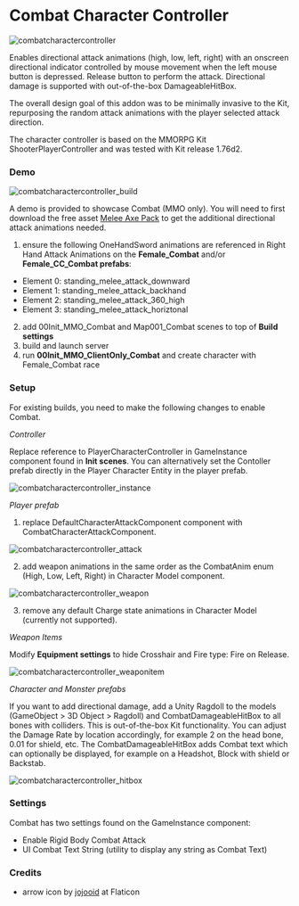 # Combat Character Controller

![combatcharactercontroller](https://user-images.githubusercontent.com/755461/160267622-6a8506d1-7b3f-4e76-9dfc-5542046dcf4f.png)

Enables directional attack animations (high, low, left, right) with an onscreen directional indicator controlled by mouse movement when the left mouse button is depressed. Release button to perform the attack. Directional damage is supported with out-of-the-box DamageableHitBox.

The overall design goal of this addon was to be minimally invasive to the Kit, repurposing the random attack animations with the player selected attack direction.

The character controller is based on the MMORPG Kit ShooterPlayerController and was tested with Kit release 1.76d2.


### Demo

![combatcharactercontroller_build](https://user-images.githubusercontent.com/755461/160267757-3a43db9a-f9cc-472b-8641-41b961f90208.png)

A demo is provided to showcase Combat (MMO only). You will need to first download the free asset [Melee Axe Pack](https://assetstore.unity.com/packages/3d/animations/melee-axe-pack-35320) to get the additional directional attack animations needed.

1. ensure the following OneHandSword animations are referenced in Right Hand Attack Animations on the **Female_Combat** and/or **Female_CC_Combat prefabs**:
- Element 0: standing_melee_attack_downward
- Element 1: standing_melee_attack_backhand
- Element 2: standing_melee_attack_360_high
- Element 3: standing_melee_attack_horiztonal

2. add 00Init_MMO_Combat and Map001_Combat scenes to top of **Build settings**
3. build and launch server
4. run **00Init_MMO_ClientOnly_Combat** and create character with Female_Combat race


### Setup

For existing builds, you need to make the following changes to enable Combat.

_Controller_

Replace reference to PlayerCharacterController in GameInstance component found in **Init scenes**. You can alternatively set the Contoller prefab directly in the Player Character Entity in the player prefab.

![combatcharactercontroller_instance](https://user-images.githubusercontent.com/755461/160268020-5e864117-29e5-4132-83a6-e168cc515da8.png)

_Player prefab_

1. replace DefaultCharacterAttackComponent component with CombatCharacterAttackComponent.

![combatcharactercontroller_attack](https://user-images.githubusercontent.com/755461/160267937-ca950528-e8cc-4abb-b7dd-bc65bf7258c1.png)

2. add weapon animations in the same order as the CombatAnim enum (High, Low, Left, Right) in Character Model component.

![combatcharactercontroller_weapon](https://user-images.githubusercontent.com/755461/160267696-c34420f3-9721-4684-a622-77a07ebf6f46.png)

3. remove any default Charge state animations in Character Model (currently not supported).

_Weapon Items_

Modify **Equipment settings** to hide Crosshair and Fire type: Fire on Release.

![combatcharactercontroller_weaponitem](https://user-images.githubusercontent.com/755461/160267843-4900bfce-d419-4763-ab61-5bc733340d7f.png)

_Character and Monster prefabs_

If you want to add directional damage, add a Unity Ragdoll to the models (GameObject > 3D Object > Ragdoll) and CombatDamageableHitBox to all bones with colliders. This is out-of-the-box Kit functionality. You can adjust the Damage Rate by location accordingly, for example 2 on the head bone, 0.01 for shield, etc. The CombatDamageableHitBox adds Combat text which can optionally be displayed, for example on a Headshot, Block with shield or Backstab.

![combatcharactercontroller_hitbox](https://user-images.githubusercontent.com/755461/160267805-a9ad8f4a-65c2-4dbe-b312-5a788ee2b525.png)


### Settings

Combat has two settings found on the GameInstance component:

- Enable Rigid Body Combat Attack
- UI Combat Text String (utility to display any string as Combat Text)


### Credits

- arrow icon by [jojooid](https://www.flaticon.com/free-icons/ui) at Flaticon

